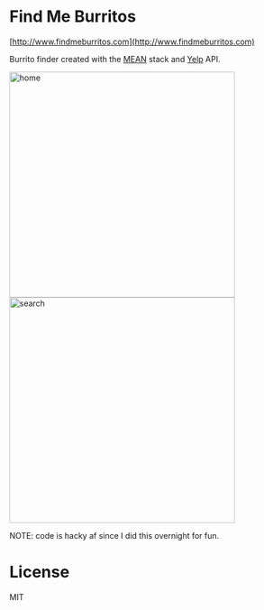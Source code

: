 # Find Me Burritos

[http://www.findmeburritos.com](http://www.findmeburritos.com)

Burrito finder created with the [MEAN](http://mean.io/) stack and [Yelp](yelp.com) API.

<img width="400" alt="home" src="https://user-images.githubusercontent.com/168240/43135273-ae80b9cc-8ef9-11e8-848a-a180b19dd5d2.png">
<img width="400" alt="search" src="https://user-images.githubusercontent.com/168240/43135271-ac9c0de6-8ef9-11e8-993b-fa17681cd204.png">

NOTE: code is hacky af since I did this overnight for fun.

# License

MIT
